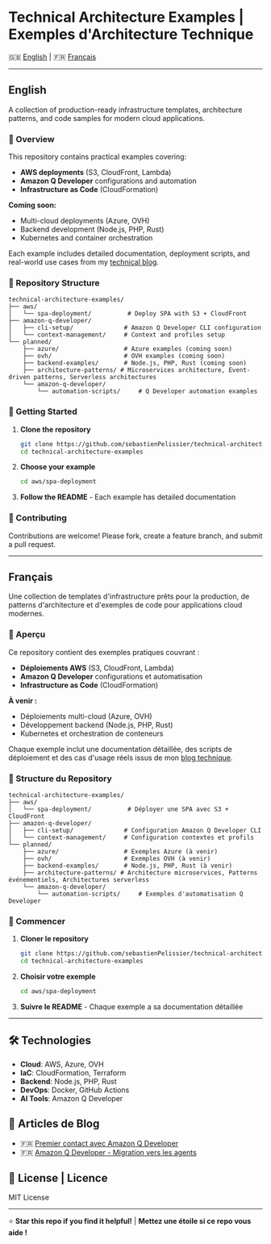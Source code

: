 # Technical Architecture Examples | Exemples d'Architecture Technique

🇬🇧 [English](#english) | 🇫🇷 [Français](#français)

---

## English

A collection of production-ready infrastructure templates, architecture patterns, and code samples for modern cloud applications.

### 🚀 Overview

This repository contains practical examples covering:
- **AWS deployments** (S3, CloudFront, Lambda)
- **Amazon Q Developer** configurations and automation
- **Infrastructure as Code** (CloudFormation)

**Coming soon:**
- Multi-cloud deployments (Azure, OVH)
- Backend development (Node.js, PHP, Rust)
- Kubernetes and container orchestration

Each example includes detailed documentation, deployment scripts, and real-world use cases from my [technical blog](https://blog.204nocontent.xyz).

### 📁 Repository Structure

```
technical-architecture-examples/
├── aws/
│   └── spa-deployment/          # Deploy SPA with S3 + CloudFront
├── amazon-q-developer/
│   ├── cli-setup/              # Amazon Q Developer CLI configuration
│   └── context-management/     # Context and profiles setup
└── planned/
    ├── azure/                  # Azure examples (coming soon)
    ├── ovh/                    # OVH examples (coming soon)
    ├── backend-examples/       # Node.js, PHP, Rust (coming soon)
    ├── architecture-patterns/ # Microservices architecture, Event-driven patterns, Serverless architectures
    └── amazon-q-developer/
        └── automation-scripts/     # Q Developer automation examples
```

### 📖 Getting Started

1. **Clone the repository**
   ```bash
   git clone https://github.com/sebastienPelissier/technical-architecture-examples.git
   cd technical-architecture-examples
   ```

2. **Choose your example**
   ```bash
   cd aws/spa-deployment
   ```

3. **Follow the README** - Each example has detailed documentation

### 🤝 Contributing

Contributions are welcome! Please fork, create a feature branch, and submit a pull request.

---

## Français

Une collection de templates d'infrastructure prêts pour la production, de patterns d'architecture et d'exemples de code pour applications cloud modernes.

### 🚀 Aperçu

Ce repository contient des exemples pratiques couvrant :
- **Déploiements AWS** (S3, CloudFront, Lambda)
- **Amazon Q Developer** configurations et automatisation
- **Infrastructure as Code** (CloudFormation)

**À venir :**
- Déploiements multi-cloud (Azure, OVH)
- Développement backend (Node.js, PHP, Rust)
- Kubernetes et orchestration de conteneurs

Chaque exemple inclut une documentation détaillée, des scripts de déploiement et des cas d'usage réels issus de mon [blog technique](https://blog.204nocontent.xyz).

### 📁 Structure du Repository

```
technical-architecture-examples/
├── aws/
│   └── spa-deployment/          # Déployer une SPA avec S3 + CloudFront
├── amazon-q-developer/
│   ├── cli-setup/              # Configuration Amazon Q Developer CLI
│   └── context-management/     # Configuration contextes et profils
└── planned/
    ├── azure/                  # Exemples Azure (à venir)
    ├── ovh/                    # Exemples OVH (à venir)
    ├── backend-examples/       # Node.js, PHP, Rust (à venir)
    ├── architecture-patterns/ # Architecture microservices, Patterns événementiels, Architectures serverless
    └── amazon-q-developer/
        └── automation-scripts/     # Exemples d'automatisation Q Developer
```
### 📖 Commencer

1. **Cloner le repository**
   ```bash
   git clone https://github.com/sebastienPelissier/technical-architecture-examples.git
   cd technical-architecture-examples
   ```

2. **Choisir votre exemple**
   ```bash
   cd aws/spa-deployment
   ```

3. **Suivre le README** - Chaque exemple a sa documentation détaillée

---

## 🛠️ Technologies

- **Cloud**: AWS, Azure, OVH
- **IaC**: CloudFormation, Terraform
- **Backend**: Node.js, PHP, Rust
- **DevOps**: Docker, GitHub Actions
- **AI Tools**: Amazon Q Developer

## 📝 Articles de Blog

- 🇫🇷 [Premier contact avec Amazon Q Developer](https://blog.204nocontent.xyz/amazonQ-developer-premiere-étape)
- 🇫🇷 [Amazon Q Developer - Migration vers les agents](https://blog.204nocontent.xyz/amazonQ-developer-agent-evolution)

## 📄 License | Licence

MIT License

---

⭐ **Star this repo if you find it helpful!** | **Mettez une étoile si ce repo vous aide !**
